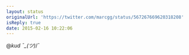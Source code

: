 ```yaml
---
layout: status
originalUrl: 'https://twitter.com/marcgg/status/567267669620318208'
isReply: true
date: 2015-02-16 10:22:06
---
```


@_kud ¯\_(ツ)_/¯
